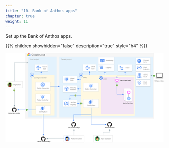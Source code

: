 ```yaml
---
title: "10. Bank of Anthos apps"
chapter: true
weight: 11
---
```

Set up the Bank of Anthos apps.

{{% children showhidden="false" description="true" style="h4" %}}

![Bank of Anthosoverview](https://github.com/mathieu-benoit/my-images/raw/main/acm-workshop/bankofanthos-overview.png?width=50pc)